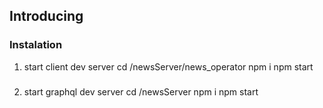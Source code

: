 ## Introducing
### Instalation
1. start client dev server
    cd /newsServer/news_operator
    npm i 
    npm start
### 
2. start graphql dev server
    cd /newsServer
    npm i 
    npm start
